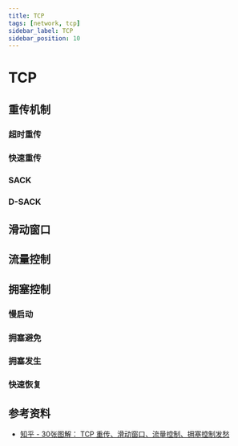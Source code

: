 ```yaml
---
title: TCP
tags: [network, tcp]
sidebar_label: TCP
sidebar_position: 10
---
```


# TCP

## 重传机制

### 超时重传

### 快速重传

### SACK

### D-SACK

## 滑动窗口

## 流量控制

## 拥塞控制

### 慢启动

### 拥塞避免

### 拥塞发生

### 快速恢复

## 参考资料

* [知乎 - 30张图解： TCP 重传、滑动窗口、流量控制、拥塞控制发愁](https://zhuanlan.zhihu.com/p/133307545)